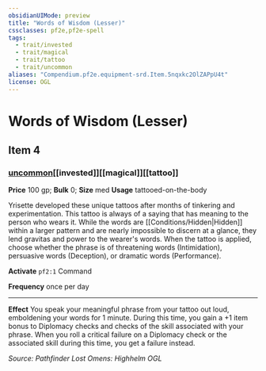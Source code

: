 ```yaml
---
obsidianUIMode: preview
title: "Words of Wisdom (Lesser)"
cssclasses: pf2e,pf2e-spell
tags:
  - trait/invested
  - trait/magical
  - trait/tattoo
  - trait/uncommon
aliases: "Compendium.pf2e.equipment-srd.Item.5nqxkc2OlZAPpU4t"
license: OGL
---
```

# Words of Wisdom (Lesser)
## Item 4
### [uncommon](uncommon "Uncommon Rarity Trait")[[invested]][[magical]][[tattoo]]


**Price** 100 gp; 
**Bulk** 0; **Size** med
**Usage** tattooed-on-the-body

Yrisette developed these unique tattoos after months of tinkering and experimentation. This tattoo is always of a saying that has meaning to the person who wears it. While the words are [[Conditions/Hidden|Hidden]] within a larger pattern and are nearly impossible to discern at a glance, they lend gravitas and power to the wearer's words. When the tattoo is applied, choose whether the phrase is of threatening words (Intimidation), persuasive words (Deception), or dramatic words (Performance).

**Activate** `pf2:1` Command

**Frequency** once per day

* * *

**Effect** You speak your meaningful phrase from your tattoo out loud, emboldening your words for 1 minute. During this time, you gain a +1 item bonus to Diplomacy checks and checks of the skill associated with your phrase. When you roll a critical failure on a Diplomacy check or the associated skill during this time, you get a failure instead.

*Source: Pathfinder Lost Omens: Highhelm*
*OGL*